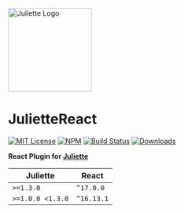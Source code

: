 <a href="https://github.com/markostanimirovic/juliette">
  <img
    alt="Juliette Logo"
    src="https://raw.githubusercontent.com/markostanimirovic/juliette/master/images/branding/juliette-logo.svg"
    height="170"
  />
</a>

# JulietteReact

[![MIT License](https://img.shields.io/badge/license-MIT-blue.svg)](https://github.com/markostanimirovic/juliette/blob/master/LICENSE)
[![NPM](https://img.shields.io/npm/v/juliette-react)](https://www.npmjs.com/package/juliette-react)
[![Build Status](https://travis-ci.org/markostanimirovic/juliette.svg?branch=master)](https://travis-ci.org/markostanimirovic/juliette)
[![Downloads](https://img.shields.io/npm/dt/juliette-react)](https://npmcharts.com/compare/juliette-react?interval=30)

**React Plugin for [Juliette](https://github.com/markostanimirovic/juliette)**

| Juliette         | React      |
| ---------------- | ---------- |
| `>=1.3.0`        | `^17.0.0`  |
| `>=1.0.0 <1.3.0` | `^16.13.1` |
